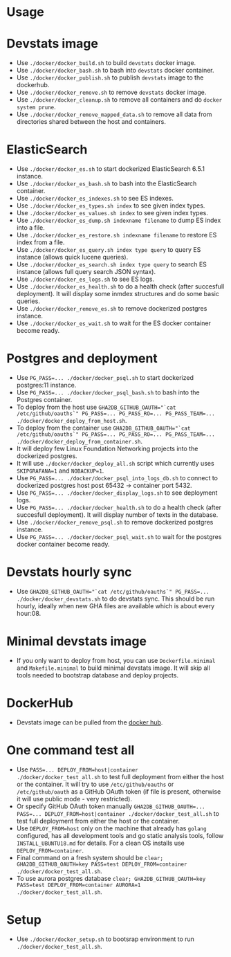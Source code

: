 # Usage

# Devstats image

- Use `./docker/docker_build.sh` to build `devstats` docker image.
- Use `./docker/docker_bash.sh` to bash into `devstats` docker container.
- Use `./docker/docker_publish.sh` to publish `devstats` image to the dockerhub.
- Use `./docker/docker_remove.sh` to remove `devstats` docker image.
- Use `./docker/docker_cleanup.sh` to remove all containers and do `docker system prune`.
- Use `./docker/docker_remove_mapped_data.sh` to remove all data from directories shared between the host and containers.

# ElasticSearch

- Use `./docker/docker_es.sh` to start dockerized ElasticSearch 6.5.1 instance.
- Use `./docker/docker_es_bash.sh` to bash into the ElasticSearch container.
- Use `./docker/docker_es_indexes.sh` to see ES indexes.
- Use `./docker/docker_es_types.sh index` to see given index types.
- Use `./docker/docker_es_values.sh index` to see given index types.
- Use `./docker/docker_es_dump.sh indexname filename` to dump ES index into a file.
- Use `./docker/docker_es_restore.sh indexname filename` to restore ES index from a file.
- Use `./docker/docker_es_query.sh index type query` to query ES instance (allows quick lucene queries).
- Use `./docker/docker_es_search.sh index type query` to search ES instance (allows full query search JSON syntax).
- Use `./docker/docker_es_logs.sh` to see ES logs.
- Use `./docker/docker_es_health.sh` to do a health check (after succesfull deployment). It will display some inmdex structures and do some basic queries.
- Use `./docker/docker_remove_es.sh` to remove dockerized postgres instance.
- Use `./docker/docker_es_wait.sh` to wait for the ES docker container become ready.


# Postgres and deployment

- Use `PG_PASS=... ./docker/docker_psql.sh` to start dockerized postgres:11 instance.
- Use `PG_PASS=... ./docker/docker_psql_bash.sh` to bash into the Postgres container.
- To deploy from the host use `` GHA2DB_GITHUB_OAUTH="`cat /etc/github/oauths`" PG_PASS=... PG_PASS_RO=... PG_PASS_TEAM=... ./docker/docker_deploy_from_host.sh ``.
- To deploy from the container use `` GHA2DB_GITHUB_OAUTH="`cat /etc/github/oauths`" PG_PASS=... PG_PASS_RO=... PG_PASS_TEAM=... ./docker/docker_deploy_from_container.sh ``.
- It will deploy few Linux Foundation Networking projects into the dockerized postgres.
- It will use `./docker/docker_deploy_all.sh` script which currently uses `SKIPGRAFANA=1` and `NOBACKUP=1`.
- Use `PG_PASS=... ./docker/docker_psql_into_logs_db.sh` to connect to dockerized postgres host post 65432 -> container port 5432.
- Use `PG_PASS=... ./docker/docker_display_logs.sh` to see deployment logs.
- Use `PG_PASS=... ./docker/docker_health.sh` to do a health check (after succesfull deployment). It will display number of texts in the database.
- Use `./docker/docker_remove_psql.sh` to remove dockerized postgres instance.
- Use `PG_PASS=... ./docker/docker_psql_wait.sh` to wait for the postgres docker container become ready.


# Devstats hourly sync

- Use `` GHA2DB_GITHUB_OAUTH="`cat /etc/github/oauths`" PG_PASS=... ./docker/docker_devstats.sh `` to do devstats sync. This should be run hourly, ideally when new GHA files are available which is about every hour:08.


# Minimal devstats image

- If you only want to deploy from host, you can use `Dockerfile.minimal` and `Makefile.minimal` to build minimal devstats image. It will skip all tools needed to bootstrap database and deploy projects.


# DockerHub

- Devstats image can be pulled from the [docker hub](https://hub.docker.com/r/lukaszgryglicki/devstats/).


# One command test all

- Use `PASS=... DEPLOY_FROM=host|container ./docker/docker_test_all.sh` to test full deployment from either the host or the container. It will try to use `/etc/github/oauths` or `/etc/github/oauth` as a GitHub OAuth token (if file is present, otherwise it will use public mode - very restricted).
- Or specify GitHub OAuth token manually `GHA2DB_GITHUB_OAUTH=... PASS=... DEPLOY_FROM=host|container ./docker/docker_test_all.sh` to test full deployment from either the host or the container.
- Use `DEPLOY_FROM=host` only on the machine that already has `golang` configured, has all development tools and go static analysis tools, follow `INSTALL_UBUNTU18.md` for details. For a clean OS installs use `DEPLOY_FROM=container`.
- Final command on a fresh system should be `clear; GHA2DB_GITHUB_OAUTH=key PASS=test DEPLOY_FROM=container ./docker/docker_test_all.sh`.
- To use aurora postgres database `clear; GHA2DB_GITHUB_OAUTH=key PASS=test DEPLOY_FROM=container AURORA=1 ./docker/docker_test_all.sh`.


# Setup

- Use `./docker/docker_setup.sh` to bootsrap environment to run `./docker/docker_test_all.sh`.



